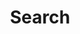 ---
title: "Search"
layout: "search"
outputs:
    - html
    - json
# menu:
#     main:
#         weight: -60
#         params: 
#             icon: search
---